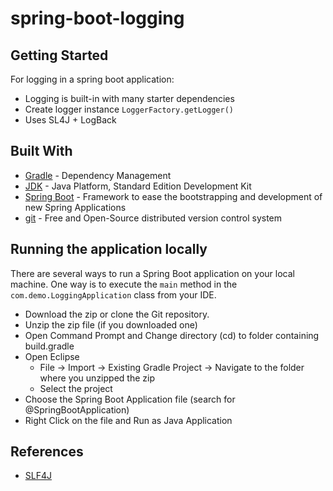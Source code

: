 # spring-boot-logging

## Getting Started
For logging in a spring boot application:

* Logging is built-in with many starter dependencies
* Create logger instance ``LoggerFactory.getLogger()`` 
* Uses SL4J + LogBack

## Built With

* 	[Gradle](https://gradle.org/) - Dependency Management
* 	[JDK](https://www.oracle.com/in/java/technologies/javase-jdk15-downloads.html) - Java Platform, Standard Edition Development Kit 
* 	[Spring Boot](https://spring.io/projects/spring-boot) - Framework to ease the bootstrapping and development of new Spring Applications
* 	[git](https://git-scm.com/) - Free and Open-Source distributed version control system 


## Running the application locally

There are several ways to run a Spring Boot application on your local machine. One way is to execute the `main` method in the `com.demo.LoggingApplication` class from your IDE.

- Download the zip or clone the Git repository.
- Unzip the zip file (if you downloaded one)
- Open Command Prompt and Change directory (cd) to folder containing build.gradle
- Open Eclipse 
   - File -> Import -> Existing Gradle Project -> Navigate to the folder where you unzipped the zip
   - Select the project
- Choose the Spring Boot Application file (search for @SpringBootApplication)
- Right Click on the file and Run as Java Application

## References

* [SLF4J](http://www.slf4j.org/)
